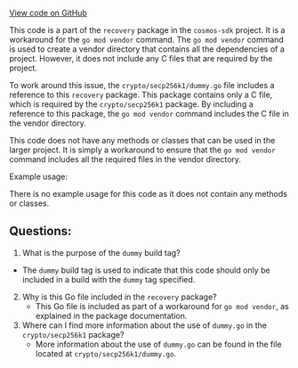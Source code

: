 [View code on GitHub](https://github.com/cosmos/cosmos-sdk.git/crypto/keys/secp256k1/internal/secp256k1/libsecp256k1/src/modules/recovery/dummy.go)

This code is a part of the `recovery` package in the `cosmos-sdk` project. It is a workaround for the `go mod vendor` command. The `go mod vendor` command is used to create a vendor directory that contains all the dependencies of a project. However, it does not include any C files that are required by the project. 

To work around this issue, the `crypto/secp256k1/dummy.go` file includes a reference to this `recovery` package. This package contains only a C file, which is required by the `crypto/secp256k1` package. By including a reference to this package, the `go mod vendor` command includes the C file in the vendor directory.

This code does not have any methods or classes that can be used in the larger project. It is simply a workaround to ensure that the `go mod vendor` command includes all the required files in the vendor directory.

Example usage:

There is no example usage for this code as it does not contain any methods or classes.
## Questions: 
 1. What is the purpose of the `dummy` build tag?
   - The `dummy` build tag is used to indicate that this code should only be included in a build with the `dummy` tag specified.
2. Why is this Go file included in the `recovery` package?
   - This Go file is included as part of a workaround for `go mod vendor`, as explained in the package documentation.
3. Where can I find more information about the use of `dummy.go` in the `crypto/secp256k1` package?
   - More information about the use of `dummy.go` can be found in the file located at `crypto/secp256k1/dummy.go`.